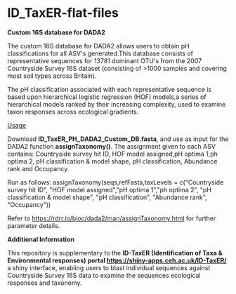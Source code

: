 # ID_TaxER-flat-files

<b>Custom 16S database for DADA2 </b>

The custom 16S database for DADA2 </b> allows users to obtain pH classifications for all ASV's generated.This database consists of representative sequences for 13781 dominant OTU's from the 2007 Countryside Survey 16S dataset (consisting of >1000 samples and covering most soil types across Britain). 

The pH classification associated with each representative sequence is based upon hierarchical logistic regression (HOF) models,a series of hierarchical models ranked by their increasing complexity, used to examine taxon responses across ecological gradients.


<u>Usage</u>

Download  <b>ID_TaxER_PH_DADA2_Custom_DB.fasta</b>, and  use as  input for the DADA2 function <b>assignTaxonomy()</b>.
The assignment given to each ASV contains: Countryside survey hit ID, HOF model assigned,pH optima 1,ph optima 2, pH classification & model shape, pH classification, Abundance rank and Occupancy.  

Run as follows:
assignTaxonomy(seqs,refFasta,taxLevels = c("Countryside survey hit ID", "HOF model assigned","pH optima 1","ph optima 2", "pH classification & model shape", "pH classification", "Abundance rank", "Occupancy"))
 
Refer to https://rdrr.io/bioc/dada2/man/assignTaxonomy.html for further parameter details.




<b> Additional Information </b>

This repository is supplementary to the  <b> ID-TaxER (Identification of Taxa & Environmental responses) portal https://shiny-apps.ceh.ac.uk/ID-TaxER/ </b> a shiny interface, enabling users to blast individual sequences against Countryside Survey 16S data to examine the sequences ecological responses and taxonomy.
